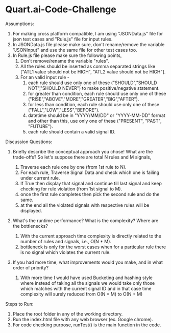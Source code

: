 # Quart.ai-Code-Challenge

Assumptions:
1. For making cross platform compatible, I am using "JSONData.js" file for json test cases and "Rule.js" file for input rules.
2. In JSONData.js file please make sure, don't rename/remove the variable "JSONInput" and use the same file for other test cases too.
3. In Rule.js file please make sure the following points,
	1. Don't remove/rename the variable "rules".
	2. All the rules should be inserted as comma separated strings like ["ATL1 value should not be HIGH", "ATL2 value should not be HIGH"].
	3. For an valid input rule -
		1. each rule should use only one of these ("SHOULD","SHOULD NOT","SHOULD NEVER") to make positive/negative statement.
		2. for greater than condition, each rule should use only one of these ("RISE","ABOVE","MORE","GREATER","BIG","AFTER").
		3. for less than condition, each rule should use only one of these ("FALL","LOW","LESS","BEFORE").
		4. datetime should be in "YYYY/MM/DD" or "YYYY-MM-DD" format and other than this, use only one of these ("PRESENT", "PAST", "FUTURE").
		5. each rule should contain a valid signal ID.


Discussion Questions:
1. Briefly describe the conceptual approach you chose! What are the trade-offs?
So let's suppose there are total N rules and M signals,
	1. Traverse each rule one by one (from 1st rule to N).
	2. For each rule, Traverse Signal Data and check which one is failing under current rule.
	3. If True then display that signal and continue till last signal and keep checking for rule violation (from 1st signal to M).
	4. once the first rule completes then pick the second rule and do the same.
	5. at the end all the violated signals with respective rules will be displayed.

2. What's the runtime performance? What is the complexity? Where are the bottlenecks?
	1. With the current approach time complexity is directly related to the number of rules and signals, i.e., O(N * M).
	2. bottleneck is only for the worst cases when for a particular rule there is no signal which violates the current rule.

3. If you had more time, what improvements would you make, and in what order of priority?
	1. With more time I would have used Bucketing and hashing style where instead of taking all the signals we would take only those which matches with the current signal ID and in that case time complexity will surely reduced from O(N * M) to O(N + M)


Steps to Run:
1. Place the root folder in any of the working directory.
2. Run the index.html file with any web browser (ex. Google chrome).
3. For code checking purpose, runTest() is the main function in the code.


